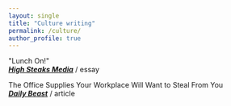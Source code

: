 ```yaml
---
layout: single
title: "Culture writing"
permalink: /culture/
author_profile: true
---
```

"Lunch On!"  
[***High Steaks Media***](https://www.highsteaksmedia.com/news/lunch-on) / essay

The Office Supplies Your Workplace Will Want to Steal From You  
***[Daily Beast](https://www.thedailybeast.com/the-stylish-organization-tools-you-cant-live-without)*** / article